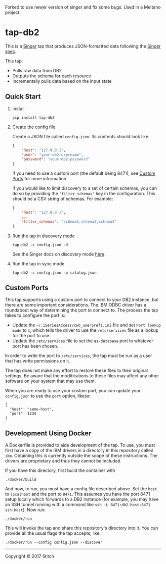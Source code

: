 Forked to use newer version of singer and fix some bugs. Used in a Meltano project.

# tap-db2

This is a [Singer](https://singer.io) tap that produces JSON-formatted data
following the [Singer
spec](https://github.com/singer-io/getting-started/blob/master/SPEC.md).

This tap:

- Pulls raw data from DB2
- Outputs the schema for each resource
- Incrementally pulls data based on the input state

## Quick Start

1. Install

   ```
   pip install tap-db2
   ```

2. Create the config file

   Create a JSON file called `config.json`. Its contents should look like:

   ```json
   {
       "host": "127.0.0.1",
       "user": "your-db2-username",
       "password": "your-db2-password"
   }
   ```

   If you need to use a custom port (the default being 8471), see [Custom
   Ports](#custom-ports) for more information.

   If you would like to limit discovery to a set of certain schemas, you can do
   so by providing the `"filter_schemas"` key in the configuration. This should
   be a CSV string of schemas. For example:

   ```json
   {
       "host": "127.0.0.1",
       ...
       "filter_schemas": "schema1,schema2,schema3"
   }
   ```

3. Run the tap in discovery mode

   ```
   tap-db2 -c config.json -d
   ```

   See the Singer docs on discovery mode
   [here](https://github.com/singer-io/getting-started/blob/master/BEST_PRACTICES.md#discover-mode-and-connection-checks).

4. Run the tap in sync mode

   ```
   tap-db2 -c config.json -p catalog.json
   ```

## Custom Ports

This tap supports using a custom port to connect to your DB2 instance, but
there are some important considerations. The IBM ODBC driver has a roundabout
way of determining the port to connect to. The process the tap takes to
configure the port is:

- Update the `~/.iSeriesAccess/cwb_userprefs.ini` file and set `Port lookup
  mode` to `1`, which tells the driver to use the `/etc/services` file as a
  lookup for the port to use.
- Update the `/etc/services` file to set the `as-database` port to whatever
  port has been chosen.

In order to write the port to `/etc/services`, the tap must be run as a user
that has write permissions on it.

The tap does not make any effort to restore these files to their original
settings. Be aware that the modifications to these files may affect any other
software on your system that may use them.

When you are ready to use your custom port, you can update your `config.json`
to use the `port` option, likeso:

```
{
  "host": "some-host",
  "port": 1234
}
```

## Development Using Docker

A Dockerfile is provided to aide development of the tap. To use, you must first
have a copy of the IBM drivers in a directory in this repository called `ibm`.
Obtaining this is currently outside the scope of these instructions. The
drivers are proprietary and thus they cannot be included.

If you have this directory, first build the container with

```
./docker/build
```

And now, to run, you must have a config file described above. Set the `host` to
`localhost` and the port to `8471`. This assumes you have the port 8471 setup
locally which forwards to a DB2 instance (for example, you may have an SSH
tunnel running with a command like `ssh -L 8471:db2-host:8471 ssh-host`). Now
run:


```
./docker/run
```

This will invoke the tap and share this repository's directory into it. You can
provide all the usual flags the tap accepts, like:

```
./docker/run --config config.json --discover
```

---

Copyright &copy; 2017 Stitch
